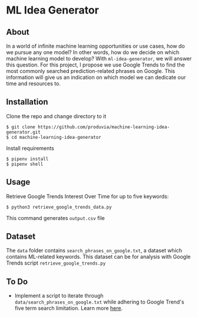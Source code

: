 # ML Idea Generator

## About

In a world of infinite machine learning opportunities or use cases, how do we pursue any one model? In other words, how do we decide on which machine learning model to develop? With `ml-idea-generator`, we will answer this question. For this project, I propose we use Google Trends to find the most commonly searched prediction-related phrases on Google. This information will give us an indication on which model we can dedicate our time and resources to.

## Installation

Clone the repo and change directory to it

```
$ git clone https://github.com/produvia/machine-learning-idea-generator.git
$ cd machine-learning-idea-generator
```

Install requirements

```
$ pipenv install
$ pipenv shell
```

## Usage
Retrieve Google Trends Interest Over Time for up to five keywords:

```
$ python3 retrieve_google_trends_data.py
```

This command generates `output.csv` file

## Dataset

The `data` folder contains `search_phrases_on_google.txt`, a dataset which contains ML-related keywords. This dataset can be for analysis with Google Trends script `retrieve_google_trends.py`

## To Do

- Implement a script to iterate through `data/search_phrases_on_google.txt` while adhering to Google Trend's five term search limitation. Learn more [here](https://github.com/GeneralMills/pytrends#common-api-parameters).

